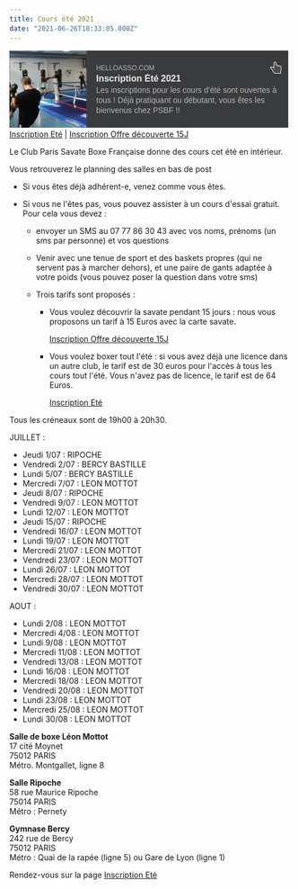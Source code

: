 ```yaml
---
title: Cours été 2021
date: "2021-06-26T18:33:05.000Z"
---
```


![Cours été 2019](./cours-ete-2021.png "Cours été 2021")\
[Inscription Eté](https://www.helloasso.com/associations/psbf-paris-savate-boxe-francaise/adhesions/inscription-ete) | [Inscription Offre découverte 15J](https://www.helloasso.com/associations/psbf-paris-savate-boxe-francaise/adhesions/inscription-ete-1)

Le Club Paris Savate Boxe Française donne des cours cet été en intérieur.

Vous retrouverez le planning des salles en bas de post

- Si vous êtes déjà adhérent-e, venez comme vous êtes.

- Si vous ne l'êtes pas, vous pouvez assister à un cours d'essai gratuit. 
Pour cela vous devez :
    - envoyer un SMS au 07 77 86 30 43 avec vos noms, prénoms (un sms par personne) et vos questions
     
    - Venir avec une tenue de sport et des baskets propres (qui ne servent pas à marcher dehors), et une paire de gants adaptée à votre poids (vous pouvez poser la question dans votre sms)

    - Trois tarifs sont proposés :
        -  Vous voulez découvrir la savate pendant 15 jours : nous vous proposons un tarif à 15 Euros avec la carte savate.

            [Inscription Offre découverte 15J](https://www.helloasso.com/associations/psbf-paris-savate-boxe-francaise/adhesions/inscription-ete-1)

        - Vous voulez boxer tout l'été : si vous avez déjà une licence dans un autre club, le tarif est de 30 euros pour l'accès à tous les cours tout l'été. Vous n'avez pas de licence, le tarif est de 64 Euros.

            [Inscription Eté](https://www.helloasso.com/associations/psbf-paris-savate-boxe-francaise/adhesions/inscription-ete)

Tous les créneaux sont de 19h00 à 20h30.

JUILLET : 
- Jeudi 1/07 : RIPOCHE
- Vendredi 2/07 : BERCY BASTILLE
- Lundi 5/07 : BERCY BASTILLE
- Mercredi 7/07 : LEON MOTTOT
- Jeudi 8/07 : RIPOCHE
- Vendredi 9/07 : LEON MOTTOT
- Lundi 12/07 : LEON MOTTOT
- Jeudi 15/07 : RIPOCHE
- Vendredi 16/07 : LEON MOTTOT
- Lundi 19/07 : LEON MOTTOT
- Mercredi 21/07 : LEON MOTTOT
- Vendredi 23/07 : LEON MOTTOT
- Lundi 26/07 : LEON MOTTOT
- Mercredi 28/07 : LEON MOTTOT
- Vendredi 30/07 : LEON MOTTOT

AOUT :
- Lundi 2/08 : LEON MOTTOT 
- Mercredi 4/08 : LEON MOTTOT
- Lundi 9/08 : LEON MOTTOT
- Mercredi 11/08 : LEON MOTTOT
- Vendredi 13/08 : LEON MOTTOT
- Lundi 16/08 : LEON MOTTOT
- Mercredi 18/08 : LEON MOTTOT
- Vendredi 20/08 : LEON MOTTOT
- Lundi 23/08 : LEON MOTTOT
- Mercredi 25/08 : LEON MOTTOT
- Lundi 30/08 : LEON MOTTOT

**Salle de boxe Léon Mottot**\
17 cité Moynet\
75012 PARIS\
Métro. Montgallet, ligne 8

**Salle Ripoche**\
58 rue Maurice Ripoche\
75014 PARIS\
Métro : Pernety

**Gymnase Bercy**\
242 rue de Bercy\
75012 PARIS\
Métro : Quai de la rapée (ligne 5) ou Gare de Lyon (ligne 1)

Rendez-vous sur la page [Inscription Eté](https://www.helloasso.com/associations/psbf-paris-savate-boxe-francaise/adhesions/inscription-ete)

